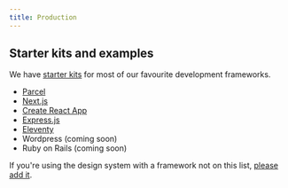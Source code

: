 ```yaml
---
title: Production
---
```


## Starter kits and examples

We have [starter kits](https://github.com/LBHackney-IT/hackney-design-system-examples/) for most of our favourite development frameworks.

- [Parcel](https://github.com/LBHackney-IT/hackney-design-system-examples/blob/main/parcel)
- [Next.js](https://github.com/LBHackney-IT/hackney-design-system-examples/tree/main/next)
- [Create React App](https://github.com/LBHackney-IT/hackney-design-system-examples/tree/main/create-react-app)
- [Express.js](https://github.com/LBHackney-IT/hackney-design-system-examples/tree/main/express)
- [Eleventy](https://github.com/LBHackney-IT/hackney-design-system-examples/tree/main/eleventy)
- Wordpress (coming soon)
- Ruby on Rails (coming soon)

If you're using the design system with a framework not on this list, [please add it](https://github.com/LBHackney-IT/lbh-frontend/edit/master/docs/tutorials/production.md).
